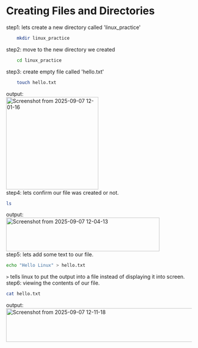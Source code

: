 # Creating Files and Directories
step1: lets create a new directory called 'linux_practice'<br>
```bash
    mkdir linux_practice
```
step2: move to the new directory we created
```bash
    cd linux_practice
```
step3: create empty file called 'hello.txt'
```bash
    touch hello.txt
```
output:<br>
<img width="250" height="250" alt="Screenshot from 2025-09-07 12-01-16" src="https://github.com/user-attachments/assets/a7918de7-8459-4209-9fbb-f97afd2eeb0f" /><br>
step4: lets confirm our file was created or not.
```bash
ls
```
output:<br>
<img width="416" height="91" alt="Screenshot from 2025-09-07 12-04-13" src="https://github.com/user-attachments/assets/c40bdead-0461-4b80-b60e-589e1053d573" /><br>
step5: lets add some text to our file.
```bash
echo "Hello Linux" > hello.txt
```
`>` tells linux to put the output into a file instead of displaying it into screen.<br>
step6: viewing the contents of our file.
```bash
cat hello.txt
```
output:<br>
<img width="537" height="91" alt="Screenshot from 2025-09-07 12-11-18" src="https://github.com/user-attachments/assets/1bd68e77-26c0-4312-9170-098319ab5cdd" />

#

